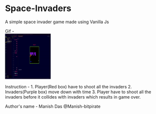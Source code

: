 # Space-Invaders

A simple space invader game made using Vanilla Js

Gif -  
    <img src="./space-invaders_gif.gif" alt="space-invaders-gif" height="150" width="150">


Instruction -
    1. Player(Red box) have to shoot all the invaders
    2. Invaders(Purple box) move down with time
    3. Player have to shoot all the invaders before it collides with invaders which results in game over.


Author's name - 
    Manish Das 
    @Manish-bitpirate




